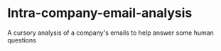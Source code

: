 # Intra-company-email-analysis
A cursory analysis of a company's emails to help answer some human questions
